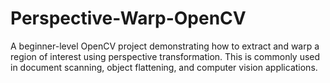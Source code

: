 # Perspective-Warp-OpenCV
A beginner-level OpenCV project demonstrating how to extract and warp a region of interest using perspective transformation. This is commonly used in document scanning, object flattening, and computer vision applications.
